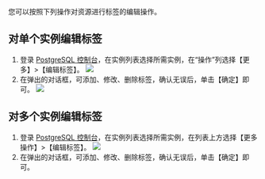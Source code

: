 您可以按照下列操作对资源进行标签的编辑操作。

## 对单个实例编辑标签
1. 登录 [PostgreSQL 控制台](https://console.cloud.tencent.com/postgres)，在实例列表选择所需实例，在“操作”列选择【更多】>【编辑标签】。
![](https://main.qcloudimg.com/raw/6431c13d1899a311d5f0ac6d9c452dcb.png)
2. 在弹出的对话框，可添加、修改、删除标签，确认无误后，单击【确定】即可。
![](https://main.qcloudimg.com/raw/69c2a0a19514de6e4b322e01246d620b.png)


## 对多个实例编辑标签
1. 登录 [PostgreSQL 控制台](https://console.cloud.tencent.com/postgres)，在实例列表选择所需实例，在列表上方选择【更多操作】>【编辑标签】。
![](https://main.qcloudimg.com/raw/7d6dd182ac7ba3ace648fc0c20affa59.png)
2. 在弹出的对话框，可添加、修改、删除标签，确认无误后，单击【确定】即可。

